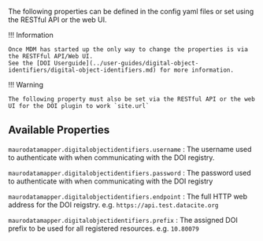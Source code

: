 The following properties can be defined in the config yaml files or set using the RESTful API or the web UI.

!!! Information

    Once MDM has started up the only way to change the properties is via the RESTFful API/Web UI.
    See the [DOI Userguide](../user-guides/digital-object-identifiers/digital-object-identifiers.md) for more information.

!!! Warning

    The following property must also be set via the RESTful API or the web UI for the DOI plugin to work `site.url`

## Available Properties

`maurodatamapper.digitalobjectidentifiers.username`
: The username used to authenticate with when communicating with the DOI registry.

`maurodatamapper.digitalobjectidentifiers.password`
: The password used to authenticate with when communicating with the DOI registry

`maurodatamapper.digitalobjectidentifiers.endpoint`
: The full HTTP web address for the DOI reigstry. e.g. `https://api.test.datacite.org`

`maurodatamapper.digitalobjectidentifiers.prefix`
: The assigned DOI prefix to be used for all registered resources. e.g. `10.80079`

